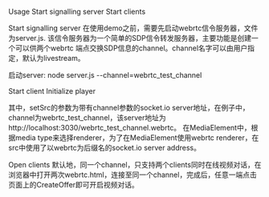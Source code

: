 Usage
Start signalling server
Start clients

Start signalling server
在使用demo之前，需要先启动webrtc信令服务器，文件为server.js. 该信令服务器为一个简单的SDP信令转发服务器，主要功能是创建一个可以供两个webrtc 端点交换SDP信息的channel。channel名字可以由用户指定，默认为livestream。

启动server: node server.js --channel=webrtc_test_channel


Start client
Initialize player
<script>
	// You can use either a string for the player ID (i.e., `player`), 
	// or `document.querySelector()` for any selector
	
	// 这里的channel为启动webrtc信令服务器时指定的channel名称，详细请看上面部分文档
	let channel = 'webrtc_test_channel';
	
	var player = new MediaElement('player', {
		pluginPath: "/path/to/shims/",
		success: function(mediaElement, originalNode) {
			// do things
			mediaElement.setSrc(`http://localhost:3030/${channel}.webrtc`);
		}
	});
</script>
其中，setSrc的参数为带有channel参数的socket.io server地址，在例子中，channel为webrtc_test_channel，该server地址为http://localhost:3030/webrtc_test_channel.webrtc。 在MediaElement中，根据media type来选择renderer，为了在MediaElement使用webrtc renderer，在src中使用了以webrtc为后缀名的socket.io server address。

Open clients
默认地，同一个channel，只支持两个clients同时在线视频对话，在浏览器中打开两次webrtc.html，连接至同一个channel，完成后，任意一端点击页面上的CreateOffer即可开启视频对话。